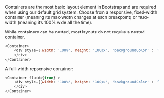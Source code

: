 Containers are the most basic layout element in Bootstrap and are required when using our default grid system. Choose from a responsive, fixed-width container (meaning its max-width changes at each breakpoint) or fluid-width (meaning it’s 100% wide all the time).

While containers can be nested, most layouts do not require a nested container.

```js
<Container>
    <div style={{width: '100%', height: '100px', 'backgroundColor' : 'lightblue'}}>
    </div>
</Container>
```

A full-width repsonsive container:

```js
<Container fluid={true} >
    <div style={{width: '100%', height: '100px', 'backgroundColor' : 'lightblue'}}>
    </div>
</Container>
```

